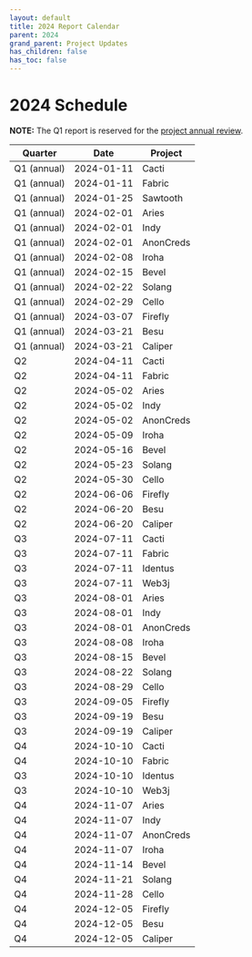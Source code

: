 ```yaml
---
layout: default
title: 2024 Report Calendar
parent: 2024
grand_parent: Project Updates
has_children: false
has_toc: false
---
```


# 2024 Schedule

**NOTE:** The Q1 report is reserved for the [project annual review](../../governing-documents/project-annual-review.md).

| Quarter     | Date       | Project   |
| ----------- | ---------- | --------- |
| Q1 (annual) | 2024-01-11 | Cacti     |
| Q1 (annual) | 2024-01-11 | Fabric    |
| Q1 (annual) | 2024-01-25 | Sawtooth  |
| Q1 (annual) | 2024-02-01 | Aries     |
| Q1 (annual) | 2024-02-01 | Indy      |
| Q1 (annual) | 2024-02-01 | AnonCreds |
| Q1 (annual) | 2024-02-08 | Iroha     |
| Q1 (annual) | 2024-02-15 | Bevel     |
| Q1 (annual) | 2024-02-22 | Solang    |
| Q1 (annual) | 2024-02-29 | Cello     |
| Q1 (annual) | 2024-03-07 | Firefly   |
| Q1 (annual) | 2024-03-21 | Besu      |
| Q1 (annual) | 2024-03-21 | Caliper   |
| Q2          | 2024-04-11 | Cacti     |
| Q2          | 2024-04-11 | Fabric    |
| Q2          | 2024-05-02 | Aries     |
| Q2          | 2024-05-02 | Indy      |
| Q2          | 2024-05-02 | AnonCreds |
| Q2          | 2024-05-09 | Iroha     |
| Q2          | 2024-05-16 | Bevel     |
| Q2          | 2024-05-23 | Solang    |
| Q2          | 2024-05-30 | Cello     |
| Q2          | 2024-06-06 | Firefly   |
| Q2          | 2024-06-20 | Besu      |
| Q2          | 2024-06-20 | Caliper   |
| Q3          | 2024-07-11 | Cacti     |
| Q3          | 2024-07-11 | Fabric    |
| Q3          | 2024-07-11 | Identus   |
| Q3          | 2024-07-11 | Web3j     |
| Q3          | 2024-08-01 | Aries     |
| Q3          | 2024-08-01 | Indy      |
| Q3          | 2024-08-01 | AnonCreds |
| Q3          | 2024-08-08 | Iroha     |
| Q3          | 2024-08-15 | Bevel     |
| Q3          | 2024-08-22 | Solang    |
| Q3          | 2024-08-29 | Cello     |
| Q3          | 2024-09-05 | Firefly   |
| Q3          | 2024-09-19 | Besu      |
| Q3          | 2024-09-19 | Caliper   |
| Q4          | 2024-10-10 | Cacti     |
| Q4          | 2024-10-10 | Fabric    |
| Q3          | 2024-10-10 | Identus   |
| Q3          | 2024-10-10 | Web3j     |
| Q4          | 2024-11-07 | Aries     |
| Q4          | 2024-11-07 | Indy      |
| Q4          | 2024-11-07 | AnonCreds |
| Q4          | 2024-11-07 | Iroha     |
| Q4          | 2024-11-14 | Bevel     |
| Q4          | 2024-11-21 | Solang    |
| Q4          | 2024-11-28 | Cello     |
| Q4          | 2024-12-05 | Firefly   |
| Q4          | 2024-12-05 | Besu      |
| Q4          | 2024-12-05 | Caliper   |
